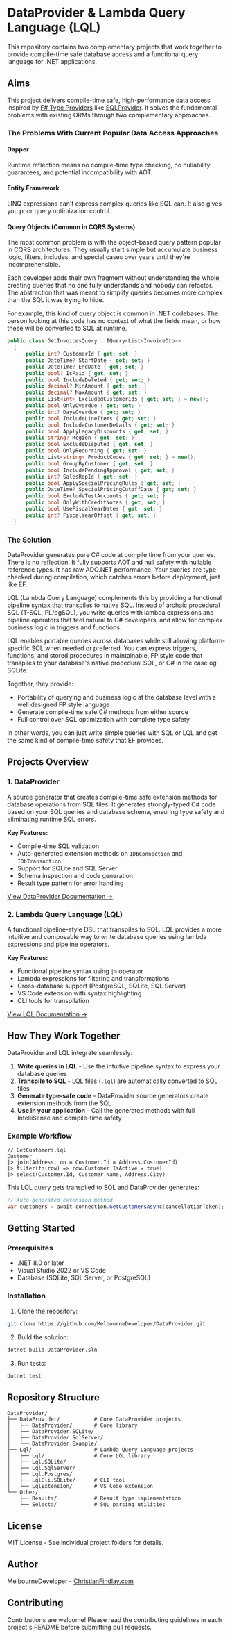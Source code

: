 # DataProvider & Lambda Query Language (LQL)

This repository contains two complementary projects that work together to provide compile-time safe database access and a functional query language for .NET applications.

## Aims

This project delivers compile-time safe, high-performance data access inspired by [F# Type Providers](https://learn.microsoft.com/en-us/dotnet/fsharp/tutorials/type-providers/) like [SQLProvider](https://fsprojects.github.io/SQLProvider/). It solves the fundamental problems with existing ORMs through two complementary approaches.

### The Problems With Current Popular Data Access Approaches

#### Dapper
Runtime reflection means no compile-time type checking, no nullability guarantees, and potential incompatibility with AOT.

#### Entity Framework
LINQ expressions can't express complex queries like SQL can. It also gives you poor query optimization control.

#### Query Objects (Common in CQRS Systems)
The most common problem is with the object-based query pattern popular in CQRS architectures. They usually start simple but accumulate business logic, filters, includes, and special cases over years until they're incomprehensible. 

Each developer adds their own fragment without understanding the whole, creating queries that no one fully understands and nobody can refactor. The abstraction that was meant to simplify queries becomes more complex than the SQL it was trying to hide. 

For example, this kind of query object is common in .NET codebases. The person looking at this code has no context of what the fields mean, or how these will be converted to SQL at runtime. 

```csharp
public class GetInvoicesQuery : IQuery<List<InvoiceDto>>
  {
      public int? CustomerId { get; set; }
      public DateTime? StartDate { get; set; }
      public DateTime? EndDate { get; set; }
      public bool? IsPaid { get; set; }
      public bool IncludeDeleted { get; set; }
      public decimal? MinAmount { get; set; }
      public decimal? MaxAmount { get; set; }
      public List<int> ExcludedCustomerIds { get; set; } = new();
      public bool OnlyOverdue { get; set; }
      public int? DaysOverdue { get; set; }
      public bool IncludeLineItems { get; set; }
      public bool IncludeCustomerDetails { get; set; }
      public bool ApplyLegacyDiscounts { get; set; }
      public string? Region { get; set; }
      public bool ExcludeDisputed { get; set; }
      public bool OnlyRecurring { get; set; }
      public List<string> ProductCodes { get; set; } = new();
      public bool GroupByCustomer { get; set; }
      public bool IncludePendingApproval { get; set; }
      public int? SalesRepId { get; set; }
      public bool ApplySpecialPricingRules { get; set; }
      public DateTime? SpecialPricingCutoffDate { get; set; }
      public bool ExcludeTestAccounts { get; set; }
      public bool OnlyWithCreditNotes { get; set; }
      public bool UseFiscalYearDates { get; set; }
      public int? FiscalYearOffset { get; set; }
  }
```

### The Solution

DataProvider generates pure C# code at compile time from your queries. There is no reflection. It fully supports AOT and null safety with nullable reference types. It has raw ADO.NET performance. Your queries are type-checked during compilation, which catches errors before deployment, just like EF.

LQL (Lambda Query Language) complements this by providing a functional pipeline syntax that transpiles to native SQL. Instead of archaic procedural SQL (T-SQL, PL/pgSQL), you write queries with lambda expressions and pipeline operators that feel natural to C# developers, and allow for complex business logic in triggers and functions.

LQL enables portable queries across databases while still allowing platform-specific SQL when needed or preferred. You can express triggers, functions, and stored procedures in maintainable, FP style code that transpiles to your database's native procedural SQL, or C# in the case og SQLite.

Together, they provide:
- Portability of querying and business logic at the database level with a well designed FP style language
- Generate compile-time safe C# methods from either source
- Full control over SQL optimization with complete type safety

In other words, you can just write simple queries with SQL or LQL and get the same kind of compile-time safety that EF provides.

## Projects Overview

### 1. DataProvider
A source generator that creates compile-time safe extension methods for database operations from SQL files. It generates strongly-typed C# code based on your SQL queries and database schema, ensuring type safety and eliminating runtime SQL errors.

**Key Features:**
- Compile-time SQL validation
- Auto-generated extension methods on `IDbConnection` and `IDbTransaction`
- Support for SQLite and SQL Server
- Schema inspection and code generation
- Result type pattern for error handling

[View DataProvider Documentation →](./DataProvider/README.md)

### 2. Lambda Query Language (LQL)
A functional pipeline-style DSL that transpiles to SQL. LQL provides a more intuitive and composable way to write database queries using lambda expressions and pipeline operators.

**Key Features:**
- Functional pipeline syntax using `|>` operator
- Lambda expressions for filtering and transformations
- Cross-database support (PostgreSQL, SQLite, SQL Server)
- VS Code extension with syntax highlighting
- CLI tools for transpilation

[View LQL Documentation →](./Lql/README.md)

## How They Work Together

DataProvider and LQL integrate seamlessly:

1. **Write queries in LQL** - Use the intuitive pipeline syntax to express your database queries
2. **Transpile to SQL** - LQL files (`.lql`) are automatically converted to SQL files
3. **Generate type-safe code** - DataProvider source generators create extension methods from the SQL
4. **Use in your application** - Call the generated methods with full IntelliSense and compile-time safety

### Example Workflow

```lql
// GetCustomers.lql
Customer
|> join(Address, on = Customer.Id = Address.CustomerId)
|> filter(fn(row) => row.Customer.IsActive = true)
|> select(Customer.Id, Customer.Name, Address.City)
```

This LQL query gets transpiled to SQL and DataProvider generates:

```csharp
// Auto-generated extension method
var customers = await connection.GetCustomersAsync(cancellationToken);
```

## Getting Started

### Prerequisites
- .NET 8.0 or later
- Visual Studio 2022 or VS Code
- Database (SQLite, SQL Server, or PostgreSQL)

### Installation

1. Clone the repository:
```bash
git clone https://github.com/MelbourneDeveloper/DataProvider.git
```

2. Build the solution:
```bash
dotnet build DataProvider.sln
```

3. Run tests:
```bash
dotnet test
```

## Repository Structure

```
DataProvider/
├── DataProvider/           # Core DataProvider projects
│   ├── DataProvider/       # Core library
│   ├── DataProvider.SQLite/
│   ├── DataProvider.SqlServer/
│   └── DataProvider.Example/
├── Lql/                    # Lambda Query Language projects
│   ├── Lql/                # Core LQL library
│   ├── Lql.SQLite/
│   ├── Lql.SqlServer/
│   ├── Lql.Postgres/
│   ├── LqlCli.SQLite/      # CLI tool
│   └── LqlExtension/       # VS Code extension
└── Other/
    ├── Results/            # Result type implementation
    └── Selecta/            # SQL parsing utilities

```

## License

MIT License - See individual project folders for details.

## Author

MelbourneDeveloper - [ChristianFindlay.com](https://christianfindlay.com)

## Contributing

Contributions are welcome! Please read the contributing guidelines in each project's README before submitting pull requests.